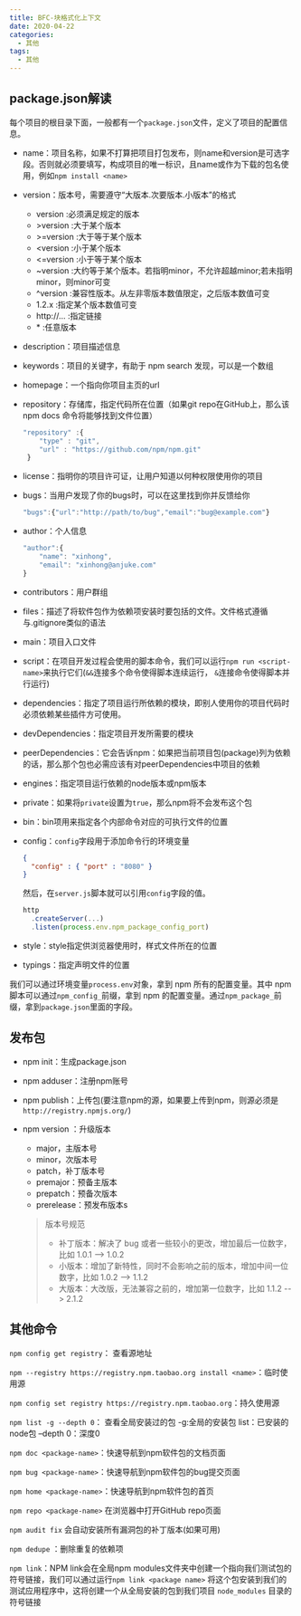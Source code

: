 ```yaml
---
title: BFC-块格式化上下文
date: 2020-04-22
categories:
  - 其他
tags:
  - 其他
---
```


## package.json解读

每个项目的根目录下面，一般都有一个`package.json`文件，定义了项目的配置信息。

- name：项目名称，如果不打算把项目打包发布，则name和version是可选字段。否则就必须要填写，构成项目的唯一标识，且name或作为下载的包名使用，例如`npm install <name>`

- version：版本号，需要遵守“大版本.次要版本.小版本”的格式

  - version :必须满足规定的版本
  - \>version  :大于某个版本
  - \>=version :大于等于某个版本
  - <version  :小于某个版本
  - <=version  :小于等于某个版本
  - ~version :大约等于某个版本。若指明minor，不允许超越minor;若未指明minor，则minor可变
  - ^version  :兼容性版本。从左非零版本数值限定，之后版本数值可变
  - 1.2.x  :指定某个版本数值可变
  - http://...  :指定链接
  - \*  :任意版本

- description：项目描述信息

- keywords：项目的关键字，有助于 npm search 发现，可以是一个数组

- homepage：一个指向你项目主页的url

- repository：存储库，指定代码所在位置（如果git repo在GitHub上，那么该npm docs 命令将能够找到文件位置）

  ```javascript
  "repository" :{
      "type" : "git",
      "url" : "https://github.com/npm/npm.git"
   }
  ```

- license：指明你的项目许可证，让用户知道以何种权限使用你的项目

- bugs：当用户发现了你的bugs时，可以在这里找到你并反馈给你

  ```javascript
  "bugs":{"url":"http://path/to/bug","email":"bug@example.com"}
  ```

- author：个人信息

  ```javascript
  "author":{
      "name": "xinhong",
      "email": "xinhong@anjuke.com"
  }
  ```

- contributors：用户群组

- files：描述了将软件包作为依赖项安装时要包括的文件。文件格式遵循与.gitignore类似的语法

- main：项目入口文件

- script：在项目开发过程会使用的脚本命令，我们可以运行`npm run <script-name>`来执行它们(`&&`连接多个命令使得脚本连续运行， `&`连接命令使得脚本并行运行)

- dependencies：指定了项目运行所依赖的模块，即别人使用你的项目代码时必须依赖某些插件方可使用。

- devDependencies：指定项目开发所需要的模块

- peerDependencies：它会告诉npm：如果把当前项目包(package)列为依赖的话，那么那个包也必需应该有对peerDependencies中项目的依赖

- engines：指定项目运行依赖的node版本或npm版本

- private：如果将`private`设置为`true`，那么npm将不会发布这个包

- bin：bin项用来指定各个内部命令对应的可执行文件的位置

- config：`config`字段用于添加命令行的环境变量

  ```json
  {
    "config" : { "port" : "8080" }
  }
  ```

  然后，在`server.js`脚本就可以引用`config`字段的值。

  ```javascript
  http
    .createServer(...)
    .listen(process.env.npm_package_config_port)
  ```

- style：style指定供浏览器使用时，样式文件所在的位置
- typings：指定声明文件的位置



我们可以通过环境变量`process.env`对象，拿到 npm 所有的配置变量。其中 npm 脚本可以通过`npm_config_`前缀，拿到 npm 的配置变量。通过`npm_package_`前缀，拿到`package.json`里面的字段。



## 发布包

- npm init：生成package.json

- npm adduser：注册npm账号

- npm publish：上传包(要注意npm的源，如果要上传到npm，则源必须是`http://registry.npmjs.org/`)

- npm version <semver>：升级版本

  - major，主版本号
  - minor，次版本号
  - patch，补丁版本号
  - premajor：预备主版本
  - prepatch：预备次版本
  - prerelease：预发布版本s

  > 版本号规范
  >
  > - 补丁版本：解决了 bug 或者一些较小的更改，增加最后一位数字，比如 1.0.1 --> 1.0.2
  > - 小版本：增加了新特性，同时不会影响之前的版本，增加中间一位数字，比如 1.0.2 --> 1.1.2
  > - 大版本：大改版，无法兼容之前的，增加第一位数字，比如 1.1.2 --> 2.1.2

  

## 其他命令



`npm config get registry`： 查看源地址

`npm --registry https://registry.npm.taobao.org install <name>`：临时使用源

`npm config set registry https://registry.npm.taobao.org`：持久使用源

`npm list -g --depth 0`： 查看全局安装过的包 -g:全局的安装包 list：已安装的node包 –depth 0：深度0

`npm doc <package-name>`：快速导航到npm软件包的文档页面

`npm bug <package-name>`：快速导航到npm软件包的bug提交页面

`npm home <package-name>`：快速导航到npm软件包的首页

`npm repo <package-name>` 在浏览器中打开GitHub repo页面

`npm audit fix` 会自动安装所有漏洞包的补丁版本(如果可用)

`npm dedupe` ：删除重复的依赖项

`npm link`：NPM link会在全局npm modules文件夹中创建一个指向我们测试包的符号链接，我们可以通过运行`npm link <package name>` 将这个包安装到我们的测试应用程序中，这将创建一个从全局安装的包到我们项目 `node_modules` 目录的符号链接